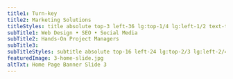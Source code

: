 ```yaml
---
title1: Turn-key
title2: Marketing Solutions
titleStyles: title absolute top-3 left-36 lg:top-1/4 lg:left-1/2 text-themeBlue-100 text-base lg:text-7xl font-LatoBold text-center
subTitle1: Web Design • SEO • Social Media
subTitle2: Hands-On Project Managers
subTitle3: 
subTitleStyles: subtitle absolute top-16 left-24 lg:top-2/3 lg:left-2/4 text-themeOrange-400 text-sm lg:text-4xl font-LatoLight text-center
featuredImage: 3-home-slide.jpg
altTxt: Home Page Banner Slide 3
---
```

